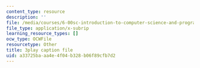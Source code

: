 ```yaml
---
content_type: resource
description: ''
file: /media/courses/6-00sc-introduction-to-computer-science-and-programming-spring-2011/a33725baaa4e4f04b328b06f89cfb7d2_B8is52oxHBw.srt
file_type: application/x-subrip
learning_resource_types: []
ocw_type: OCWFile
resourcetype: Other
title: 3play caption file
uid: a33725ba-aa4e-4f04-b328-b06f89cfb7d2
---
```

